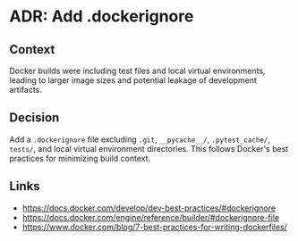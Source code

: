 # ADR: Add .dockerignore

## Context
Docker builds were including test files and local virtual environments, leading to larger image sizes and potential leakage of development artifacts.

## Decision
Add a `.dockerignore` file excluding `.git`, `__pycache__/`, `.pytest_cache/`, `tests/`, and local virtual environment directories. This follows Docker's best practices for minimizing build context.

## Links
- <https://docs.docker.com/develop/dev-best-practices/#dockerignore>
- <https://docs.docker.com/engine/reference/builder/#dockerignore-file>
- <https://www.docker.com/blog/7-best-practices-for-writing-dockerfiles/>
